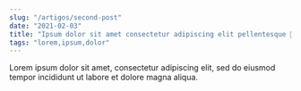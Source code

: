 ```yaml
---
slug: "/artigos/second-post"
date: "2021-02-03"
title: "Ipsum dolor sit amet consectetur adipiscing elit pellentesque 🍅"
tags: "lorem,ipsum,dolor"
---
```


Lorem ipsum dolor sit amet, consectetur adipiscing elit, sed do eiusmod tempor incididunt ut labore et dolore magna aliqua.
